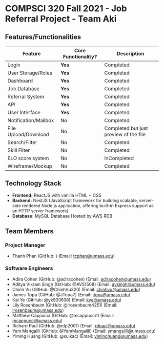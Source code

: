 # COMPSCI 320 Fall 2021 - Job Referral Project - Team Aki

## Features/Functionalities

| Feature               | Core Functionality?   | Description                           |
|-----------------------|-----------------------|---------------------------------------|
| Login                 | **Yes**               | Completed                             |
| User Storage/Roles    | **Yes**               | Completed                             |
| Dashboard             | **Yes**               | Completed                             |
| Job Database          | **Yes**               | Completed                             |
| Referral System       | **Yes**               | Completed                             |
| API                   | **Yes**               | Completed                             |
| User Interface        | **Yes**               | Completed                             |
| Notification/Mailbox  | No                    | Completed                             |
| File Upload/Download  | No                    | Completed but just preview of the file|
| Search/Filter         | No                    | Completed                             |
| Skill Filter          | No                    | Completed                             |
| ELO score system      | No                    | InCompleted                           |
| Wireframe/Mockup      | No                    | Completed                             |

## Technology Stack

- **Frontend:** ReactJS with vanilla HTML + CSS
- **Backend:** NestJS (JavaScript framework for building scalable, server-side rendered Node.js application, offering built-in Express support as an HTTP server framework)
- **Database:** MySQL Database Hosted by AWS RDB
## Team Members

### Project Manager

- Thanh Phan (GitHub: ) (Email: tcphan@umass.edu)

### Software Engineers

- Adira Cohen (GitHub: @adiracohen) (Email: adiracohen@umass.edu)
- Aditya Vikram Singh (GitHub: @AVS1508) (Email: avsingh@umass.edu)
- Chinh Vu (GitHub: @ChinhVu320) (Email: chinhvu@umass.edu)
- James Topa (GitHub: @JTopa7) (Email: jtopa@umass.edu)
- Kai Ye (GitHub: @yk930608) (Email: kye@umass.edu)
- Lily Rosenbaum (GitHub: @lrosenbaum4251) (Email: lrosenbaum@umass.edu)
- Matthew Cappucci (GitHub: @mcappucci1) (Email: mcappucci@umass.edu)
- Richard Paul (GitHub: @rdp2001) (Email: rdpaul@umass.edu)
- Yam Mangalili (GitHub: @YamMangalili) (Email: ymangalili@umass.edu)
- Yiming Huang (GitHub: @suikac) (Email: yiminghuang@umass.edu)

